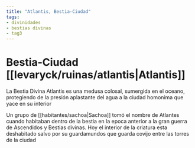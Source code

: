 ```yaml
---
title: "Atlantis, Bestia-Ciudad"
tags:
- divinidades
- bestias divinas
- tag3
---
```

# **Bestia-Ciudad** [[levaryck/ruinas/atlantis|Atlantis]]

La Bestia Divina Atlantis es una medusa colosal, sumergida en el oceano, protegiendo de la presión aplastante del agua a la ciudad homonima que yace en su interior

Un grupo de [[habitantes/sachoa|Sachoa]] tomó el nombre de Atlantes cuando habitaban dentro de la bestia en la epoca anterior a la gran guerra de Ascendidos y Bestias divinas. Hoy el interior de la criatura esta deshabitado salvo por su guardamundos que guarda covijo entre las torres de la ciudad